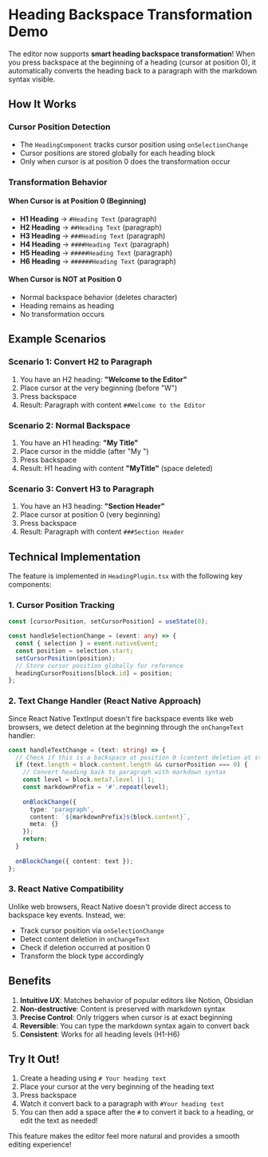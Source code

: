# Heading Backspace Transformation Demo

The editor now supports **smart heading backspace transformation**! When you press backspace at the beginning of a heading (cursor at position 0), it automatically converts the heading back to a paragraph with the markdown syntax visible.

## How It Works

### Cursor Position Detection
- The `HeadingComponent` tracks cursor position using `onSelectionChange`
- Cursor positions are stored globally for each heading block
- Only when cursor is at position 0 does the transformation occur

### Transformation Behavior

#### When Cursor is at Position 0 (Beginning)
- **H1 Heading** → `#Heading Text` (paragraph)
- **H2 Heading** → `##Heading Text` (paragraph)
- **H3 Heading** → `###Heading Text` (paragraph)  
- **H4 Heading** → `####Heading Text` (paragraph)
- **H5 Heading** → `#####Heading Text` (paragraph)
- **H6 Heading** → `######Heading Text` (paragraph)

#### When Cursor is NOT at Position 0
- Normal backspace behavior (deletes character)
- Heading remains as heading
- No transformation occurs

## Example Scenarios

### Scenario 1: Convert H2 to Paragraph
1. You have an H2 heading: **"Welcome to the Editor"**
2. Place cursor at the very beginning (before "W")
3. Press backspace
4. Result: Paragraph with content `##Welcome to the Editor`

### Scenario 2: Normal Backspace
1. You have an H1 heading: **"My Title"**
2. Place cursor in the middle (after "My ")
3. Press backspace
4. Result: H1 heading with content **"MyTitle"** (space deleted)

### Scenario 3: Convert H3 to Paragraph
1. You have an H3 heading: **"Section Header"**
2. Place cursor at position 0 (very beginning)
3. Press backspace
4. Result: Paragraph with content `###Section Header`

## Technical Implementation

The feature is implemented in `HeadingPlugin.tsx` with the following key components:

### 1. Cursor Position Tracking

```typescript
const [cursorPosition, setCursorPosition] = useState(0);

const handleSelectionChange = (event: any) => {
  const { selection } = event.nativeEvent;
  const position = selection.start;
  setCursorPosition(position);
  // Store cursor position globally for reference
  headingCursorPositions[block.id] = position;
};
```

### 2. Text Change Handler (React Native Approach)

Since React Native TextInput doesn't fire backspace events like web browsers, we detect deletion at the beginning through the `onChangeText` handler:

```typescript
const handleTextChange = (text: string) => {
  // Check if this is a backspace at position 0 (content deletion at start)
  if (text.length < block.content.length && cursorPosition === 0) {
    // Convert heading back to paragraph with markdown syntax
    const level = block.meta?.level || 1;
    const markdownPrefix = '#'.repeat(level);
    
    onBlockChange({ 
      type: 'paragraph',
      content: `${markdownPrefix}${block.content}`,
      meta: {}
    });
    return;
  }
  
  onBlockChange({ content: text });
};
```

### 3. React Native Compatibility

Unlike web browsers, React Native doesn't provide direct access to backspace key events. Instead, we:
- Track cursor position via `onSelectionChange`
- Detect content deletion in `onChangeText`
- Check if deletion occurred at position 0
- Transform the block type accordingly

## Benefits

1. **Intuitive UX**: Matches behavior of popular editors like Notion, Obsidian
2. **Non-destructive**: Content is preserved with markdown syntax
3. **Precise Control**: Only triggers when cursor is at exact beginning
4. **Reversible**: You can type the markdown syntax again to convert back
5. **Consistent**: Works for all heading levels (H1-H6)

## Try It Out!

1. Create a heading using `# Your heading text`
2. Place your cursor at the very beginning of the heading text
3. Press backspace
4. Watch it convert back to a paragraph with `#Your heading text`
5. You can then add a space after the `#` to convert it back to a heading, or edit the text as needed!

This feature makes the editor feel more natural and provides a smooth editing experience!